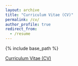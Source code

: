```yaml
---
layout: archive
title: "Curriculum Vitae (CV)"
permalink: /cv/
author_profile: true
redirect_from:
  - /resume
---
```


{% include base_path %}

[Curriculum Vitae (CV)](https://rextlfung.github.io/files/rexfungCVspring2024.pdf)
